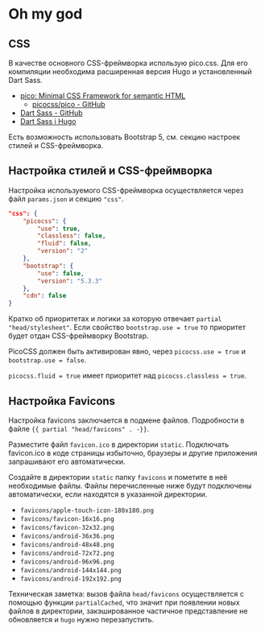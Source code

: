 # Oh my god

## CSS

В качестве основного CSS-фреймворка использую pico.css.
Для его компиляции необходима расширенная версия Hugo и установленный Dart Sass.

* [pico: Minimal CSS Framework for semantic HTML](https://picocss.com/)
  * [picocss/pico - GitHub](https://github.com/picocss/pico)
* [Dart Sass - GitHub](https://github.com/sass/dart-sass)
* [Dart Sass i Hugo](https://gohugo.io/functions/css/sass/#dart-sass)

Есть возможность использовать Bootstrap 5, см. секцию настроек стилей и CSS-фреймворка.

## Настройка стилей и CSS-фреймворка

Настройка используемого CSS-фреймворка осуществляется через файл `params.json` и секцию `"css"`.

```json
"css": {
    "picocss": {
        "use": true,
        "classless": false,
        "fluid": false,
        "version": "2"
    },
    "bootstrap": {
        "use": false,
        "version": "5.3.3"
    },
    "cdn": false
}
```

Кратко об приоритетах и логики за которую отвечает `partial "head/stylesheet"`.
Если свойство `bootstrap.use = true` то приоритет будет отдан CSS-фреймворку Bootstrap.

PicoCSS должен быть активирован явно, через `picocss.use = true` и `bootstrap.use = false`.

`picocss.fluid = true` имеет приоритет над `picocss.classless = true`.

## Настройка Favicons

Настройка favicons заключается в подмене файлов. Подробности в файле `{{ partial "head/favicons" . -}}`.

Разместите файл `favicon.ico` в директории `static`. Подключать favicon.ico в коде страницы избыточно, браузеры и другие приложения запрашивают его автоматически.

Создайте в директории `static` папку `favicons` и пометите в неё необходимые файлы.
Файлы перечисленные ниже будут подключены автоматически, если находятся в указанной директории.

* `favicons/apple-touch-icon-180x180.png`
* `favicons/favicon-16x16.png`
* `favicons/favicon-32x32.png`
* `favicons/android-36x36.png`
* `favicons/android-48x48.png`
* `favicons/android-72x72.png`
* `favicons/android-96x96.png`
* `favicons/android-144x144.png`
* `favicons/android-192x192.png`

Техническая заметка: вызов файла `head/favicons` осуществляется с помощью функции `partialCached`, что значит при появлении новых файлов в директории, закэшированное частичное представление не обновляется и `hugo` нужно перезапустить.
